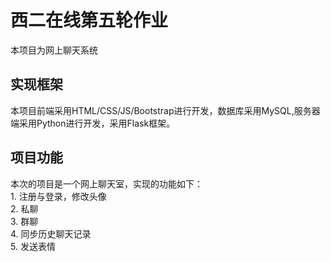 # 西二在线第五轮作业
本项目为网上聊天系统
## 实现框架
本项目前端采用HTML/CSS/JS/Bootstrap进行开发，数据库采用MySQL,服务器端采用Python进行开发，采用Flask框架。
## 项目功能
本次的项目是一个网上聊天室，实现的功能如下：  
    1. 注册与登录，修改头像  
    2. 私聊  
    3. 群聊  
    4. 同步历史聊天记录  
    5. 发送表情 
